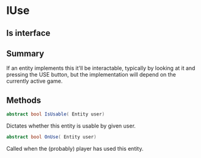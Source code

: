 # IUse

## Is interface

## Summary

If an entity implements this it'll be interactable, typically by looking at it and pressing the USE button,
but the implementation will depend on the currently active game.
## Methods

```c#
abstract bool IsUsable( Entity user) 
```
Dictates whether this entity is usable by given user.
```c#
abstract bool OnUse( Entity user) 
```
Called when the (probably) player has used this entity.
